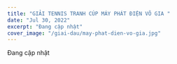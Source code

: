 ```yaml
---
title: "GIẢI TENNIS TRANH CÚP MÁY PHÁT ĐIỆN VÕ GIA "
date: "Jul 30, 2022"
excerpt: "Đang cập nhật"
cover_image: "/giai-dau/may-phat-dien-vo-gia.jpg"
---
```


Đang cập nhật
